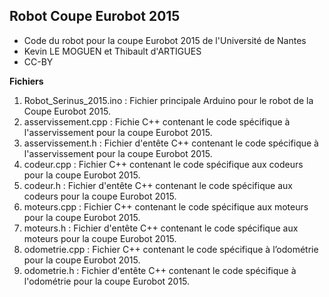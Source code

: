 ## Robot Coupe Eurobot 2015

* Code du robot pour la coupe Eurobot 2015 de l'Université de Nantes
* Kevin LE MOGUEN et Thibault d'ARTIGUES
* CC-BY

**Fichiers**

1. Robot_Serinus_2015.ino : Fichier principale Arduino pour le robot de la Coupe Eurobot 2015.
2. asservissement.cpp : Fichie C++ contenant le code spécifique à l'asservissement pour la coupe Eurobot 2015.
2. asservissement.h : Fichier d'entête C++ contenant le code spécifique à l'asservissement pour la coupe Eurobot 2015.
3. codeur.cpp : Fichier C++ contenant le code spécifique aux codeurs pour la coupe Eurobot 2015.
4. codeur.h : Fichier d'entête C++ contenant le code spécifique aux codeurs pour la coupe Eurobot 2015.
5. moteurs.cpp : Fichier C++ contenant le code spécifique aux moteurs pour la coupe Eurobot 2015.
6. moteurs.h : Fichier d'entête C++ contenant le code spécifique aux moteurs pour la coupe Eurobot 2015.
7. odometrie.cpp : Fichier C++ contenant le code spécifique à l’odométrie pour la coupe Eurobot 2015.
8. odometrie.h : Fichier d'entête C++ contenant le code spécifique à l'odométrie pour la coupe Eurobot 2015. 